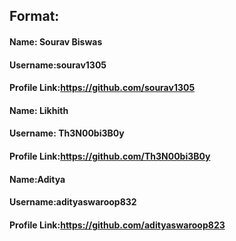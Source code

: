 ## Format:
#### Name: Sourav Biswas
#### Username:sourav1305
#### Profile Link:https://github.com/sourav1305


#### Name: Likhith
#### Username: Th3N00bi3B0y
#### Profile Link:https://github.com/Th3N00bi3B0y
#### Name:Aditya
#### Username:adityaswaroop832
#### Profile Link:https://github.com/adityaswaroop823
